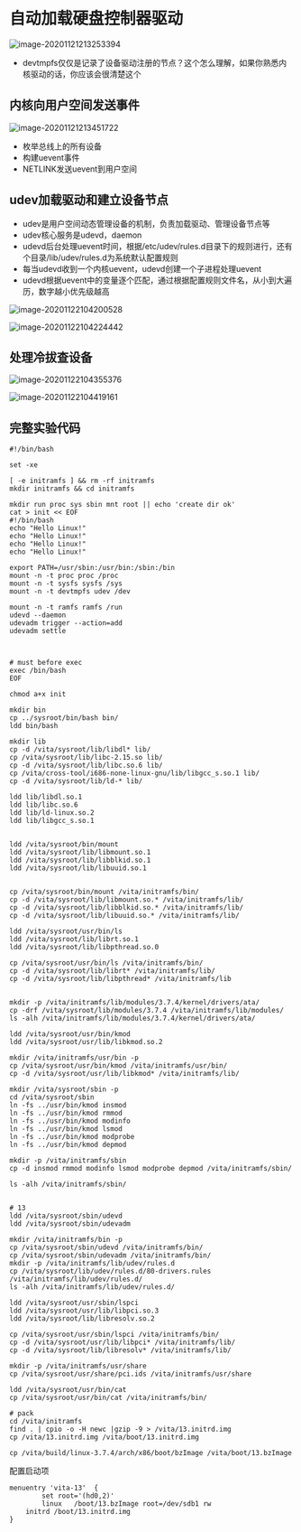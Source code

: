 # 自动加载硬盘控制器驱动

![image-20201121213253394](image/自动加载硬盘控制器驱动/image-20201121213253394.png)

* devtmpfs仅仅是记录了设备驱动注册的节点？这个怎么理解，如果你熟悉内核驱动的话，你应该会很清楚这个



## 内核向用户空间发送事件

![image-20201121213451722](image/自动加载硬盘控制器驱动/image-20201121213451722.png)

* 枚举总线上的所有设备
* 构建uevent事件
* NETLINK发送uevent到用户空间



## udev加载驱动和建立设备节点

* udev是用户空间动态管理设备的机制，负责加载驱动、管理设备节点等
* udev核心服务是udevd，daemon
* udevd后台处理uevent时间，根据/etc/udev/rules.d目录下的规则进行，还有个目录/lib/udev/rules.d为系统默认配置规则
* 每当udevd收到一个内核uevent，udevd创建一个子进程处理uevent
* udevd根据uevent中的变量逐个匹配，通过根据配置规则文件名，从小到大遍历，数字越小优先级越高

![image-20201122104200528](image/自动加载硬盘控制器驱动/image-20201122104200528.png)

![image-20201122104224442](image/自动加载硬盘控制器驱动/image-20201122104224442.png)



## 处理冷拔查设备



![image-20201122104355376](image/自动加载硬盘控制器驱动/image-20201122104355376.png)



![image-20201122104419161](image/自动加载硬盘控制器驱动/image-20201122104419161.png)



## 完整实验代码

```shell
#!/bin/bash

set -xe

[ -e initramfs ] && rm -rf initramfs 
mkdir initramfs && cd initramfs

mkdir run proc sys sbin mnt root || echo 'create dir ok'
cat > init << EOF
#!/bin/bash
echo "Hello Linux!"
echo "Hello Linux!"
echo "Hello Linux!"
echo "Hello Linux!"

export PATH=/usr/sbin:/usr/bin:/sbin:/bin
mount -n -t proc proc /proc
mount -n -t sysfs sysfs /sys
mount -n -t devtmpfs udev /dev

mount -n -t ramfs ramfs /run
udevd --daemon
udevadm trigger --action=add
udevadm settle



# must before exec
exec /bin/bash
EOF

chmod a+x init

mkdir bin
cp ../sysroot/bin/bash bin/
ldd bin/bash

mkdir lib
cp -d /vita/sysroot/lib/libdl* lib/
cp /vita/sysroot/lib/libc-2.15.so lib/
cp -d /vita/sysroot/lib/libc.so.6 lib/
cp /vita/cross-tool/i686-none-linux-gnu/lib/libgcc_s.so.1 lib/
cp -d /vita/sysroot/lib/ld-* lib/

ldd lib/libdl.so.1
ldd lib/libc.so.6
ldd lib/ld-linux.so.2
ldd lib/libgcc_s.so.1


ldd /vita/sysroot/bin/mount
ldd /vita/sysroot/lib/libmount.so.1
ldd /vita/sysroot/lib/libblkid.so.1
ldd /vita/sysroot/lib/libuuid.so.1


cp /vita/sysroot/bin/mount /vita/initramfs/bin/
cp -d /vita/sysroot/lib/libmount.so.* /vita/initramfs/lib/
cp -d /vita/sysroot/lib/libblkid.so.* /vita/initramfs/lib/
cp -d /vita/sysroot/lib/libuuid.so.* /vita/initramfs/lib/

ldd /vita/sysroot/usr/bin/ls
ldd /vita/sysroot/lib/librt.so.1
ldd /vita/sysroot/lib/libpthread.so.0

cp /vita/sysroot/usr/bin/ls /vita/initramfs/bin/
cp -d /vita/sysroot/lib/librt* /vita/initramfs/lib/
cp -d /vita/sysroot/lib/libpthread* /vita/initramfs/lib


mkdir -p /vita/initramfs/lib/modules/3.7.4/kernel/drivers/ata/
cp -drf /vita/sysroot/lib/modules/3.7.4 /vita/initramfs/lib/modules/
ls -alh /vita/initramfs/lib/modules/3.7.4/kernel/drivers/ata/

ldd /vita/sysroot/usr/bin/kmod
ldd /vita/sysroot/usr/lib/libkmod.so.2

mkdir /vita/initramfs/usr/bin -p
cp /vita/sysroot/usr/bin/kmod /vita/initramfs/usr/bin/
cp -d /vita/sysroot/usr/lib/libkmod* /vita/initramfs/lib/

mkdir /vita/sysroot/sbin -p
cd /vita/sysroot/sbin
ln -fs ../usr/bin/kmod insmod
ln -fs ../usr/bin/kmod rmmod
ln -fs ../usr/bin/kmod modinfo
ln -fs ../usr/bin/kmod lsmod
ln -fs ../usr/bin/kmod modprobe
ln -fs ../usr/bin/kmod depmod

mkdir -p /vita/initramfs/sbin
cp -d insmod rmmod modinfo lsmod modprobe depmod /vita/initramfs/sbin/

ls -alh /vita/initramfs/sbin/


# 13
ldd /vita/sysroot/sbin/udevd
ldd /vita/sysroot/sbin/udevadm

mkdir /vita/initramfs/bin -p
cp /vita/sysroot/sbin/udevd /vita/initramfs/bin/
cp /vita/sysroot/sbin/udevadm /vita/initramfs/bin/
mkdir -p /vita/initramfs/lib/udev/rules.d
cp /vita/sysroot/lib/udev/rules.d/80-drivers.rules /vita/initramfs/lib/udev/rules.d/
ls -alh /vita/initramfs/lib/udev/rules.d/

ldd /vita/sysroot/usr/sbin/lspci
ldd /vita/sysroot/usr/lib/libpci.so.3
ldd /vita/sysroot/lib/libresolv.so.2

cp /vita/sysroot/usr/sbin/lspci /vita/initramfs/bin/
cp -d /vita/sysroot/usr/lib/libpci* /vita/initramfs/lib/
cp -d /vita/sysroot/lib/libresolv* /vita/initramfs/lib/

mkdir -p /vita/initramfs/usr/share
cp /vita/sysroot/usr/share/pci.ids /vita/initramfs/usr/share

ldd /vita/sysroot/usr/bin/cat
cp /vita/sysroot/usr/bin/cat /vita/initramfs/bin/

# pack
cd /vita/initramfs
find . | cpio -o -H newc |gzip -9 > /vita/13.initrd.img
cp /vita/13.initrd.img /vita/boot/13.initrd.img

cp /vita/build/linux-3.7.4/arch/x86/boot/bzImage /vita/boot/13.bzImage

```

配置启动项

```
menuentry 'vita-13'  {
        set root='(hd0,2)'
        linux   /boot/13.bzImage root=/dev/sdb1 rw
	initrd /boot/13.initrd.img
}
```



